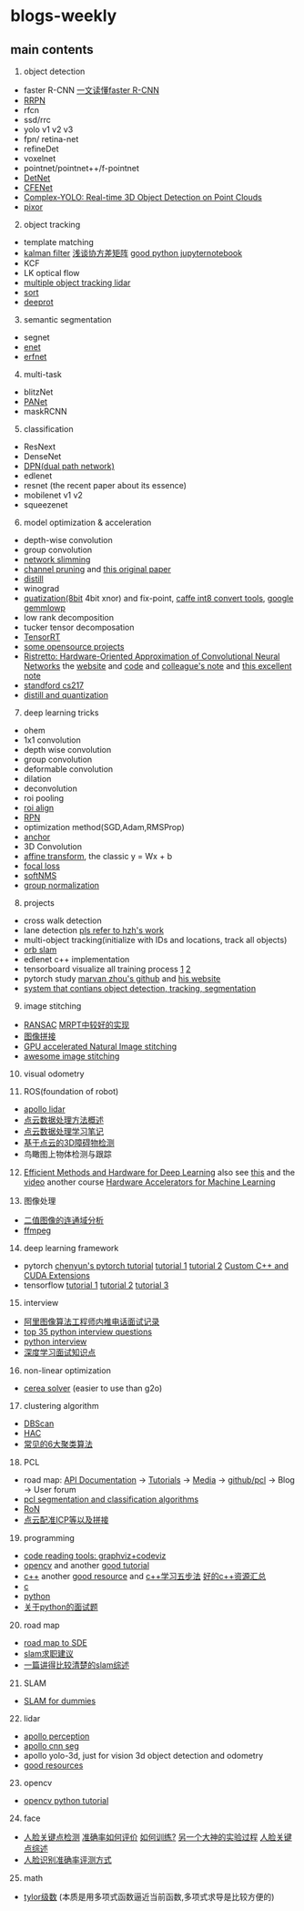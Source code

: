 # blogs-weekly

## main contents
1. object detection
  - faster R-CNN [一文读懂faster R-CNN](https://zhuanlan.zhihu.com/p/31426458)
  - [RRPN](https://github.com/mjq11302010044/RRPN)
  - rfcn
  - ssd/rrc
  - yolo v1 v2 v3
  - fpn/ retina-net
  - refineDet
  - voxelnet
  - pointnet/pointnet++/f-pointnet
  - [DetNet](https://zhuanlan.zhihu.com/p/39702482)
  - [CFENet](https://blog.csdn.net/nwu_NBL/article/details/81087567)
  - [Complex-YOLO: Real-time 3D Object Detection on Point Clouds](https://arxiv.org/abs/1803.06199)
  - [pixor](http://www.cs.toronto.edu/~byang/projects/pixor/pixor_poster.pdf)

2. object tracking
  - template matching
  - [kalman filter](http://www.bzarg.com/p/how-a-kalman-filter-works-in-pictures/#mathybits) [浅谈协方差矩阵](http://www.cnblogs.com/chaosimple/p/3182157.html) [good python jupyternotebook](https://github.com/NirvanaZhou/Kalman-and-Bayesian-Filters-in-Python)
  - KCF
  - LK optical flow
  - [multiple object tracking lidar](https://github.com/praveen-palanisamy/multiple-object-tracking-lidar/issues)
  - [sort](https://github.com/abewley/sort)
  - [deeprot](https://github.com/nwojke/deep_sort)


3. semantic segmentation
  - segnet
  - [enet](https://github.com/TimoSaemann/ENet/tree/master/Tutorial)
  - [erfnet](https://github.com/Eromera/erfnet_pytorch)

4. multi-task
  - blitzNet
  - [PANet](https://blog.csdn.net/u011974639/article/details/79595179)
  - maskRCNN
  
5. classification
  - ResNext
  - DenseNet
  - [DPN(dual path network) ](https://blog.csdn.net/u014380165/article/details/75676216)
  - edlenet
  - resnet (the recent paper about its essence)
  - mobilenet v1 v2
  - squeezenet
  
6. model optimization & acceleration
  - depth-wise convolution
  - group convolution
  - [network slimming](https://blog.csdn.net/u014380165/article/details/79969132)
  - [channel pruning](https://blog.csdn.net/u014380165/article/details/79811779) and [this original paper](https://github.com/yihui-he/channel-pruning)
  - [distill](https://github.com/NervanaSystems/distiller)
  - winograd
  - [quatization(8bit](https://zhuanlan.zhihu.com/p/42811261) 4bit xnor) and fix-point, [caffe int8 convert tools](https://github.com/BUG1989/caffe-int8-convert-tools), [google gemmlowp](https://github.com/google/gemmlowp/blob/master/doc/low-precision.md)
  - low rank decomposition
  - tucker tensor decomposation
  - [TensorRT](https://github.com/chenzhi1992/TensorRT-SSD)
  - [some opensource projects](https://blog.csdn.net/zhangjunhit/article/details/78901976)
  - [Ristretto: Hardware-Oriented Approximation of Convolutional Neural Networks](https://arxiv.org/pdf/1605.06402.pdf) the [website](http://ristretto.lepsucd.com/) and [code](https://github.com/pmgysel/caffe) and [colleague's note](https://blog.csdn.net/yingpeng_zhong/article/details/78232693) and [this excellent note](https://blog.csdn.net/xiaoxiaowenqiang/article/details/81713131)
  - [standford cs217](https://cs217.stanford.edu/)
  - [distill and quantization](https://github.com/antspy/quantized_distillation)

7. deep learning tricks
  - ohem
  - 1x1 convolution
  - depth wise convolution
  - group convolution
  - deformable convolution
  - dilation
  - deconvolution
  - roi pooling
  - [roi align](https://blog.csdn.net/u011918382/article/details/79455407)
  - [RPN](https://blog.csdn.net/u014380165/article/details/80380669)
  - optimization method(SGD,Adam,RMSProp)
  - [anchor](https://blog.csdn.net/u014380165/article/details/80379812)
  - 3D Convolution
  - [affine transform](https://www.matongxue.com/madocs/244.html), the classic y = Wx + b
  - [focal loss](https://blog.csdn.net/qq_34564947/article/details/77200104)
  - [softNMS](https://www.cnblogs.com/zf-blog/p/8532228.html)
  - [group normalization](http://www.dataguru.cn/article-13318-1.html)
  
 8. projects
  - cross walk detection
  - lane detection   [pls refer to hzh's work](https://zhouxiaofan.github.io/)
  - multi-object tracking(initialize with IDs and locations, track all objects)
  - [orb slam](https://blog.csdn.net/u010128736/article/list/1)
  - edlenet c++ implementation
  - tensorboard visualize all training process [1](http://tensorboardx.readthedocs.io/en/latest/tutorial_zh.html#id1) [2](https://github.com/lanpa/tensorboardX)
  - pytorch study [marvan zhou's github](https://github.com/MorvanZhou/PyTorch-Tutorial) and [his website](https://morvanzhou.github.io/tutorials/machine-learning/torch/)
  - [system that contians object detection, tracking, segmentation](https://github.com/GustavZ/realtime_object_detection)

 9. image stitching
  - [RANSAC](https://blog.csdn.net/zinnc/article/details/52319716) [MRPT中较好的实现](https://github.com/zhouxiaofan/mrpt/blob/master/libs/math/src/ransac.cpp)
  - [图像拼接](https://www.zhihu.com/question/20512919/answer/24912005)
  - [GPU accelerated Natural Image stitching](https://github.com/yhmtsai/GPU-accelerated-Natural-Image-Stitching-with-Global-Similarity-Prior)
  - [awesome image stitching](https://github.com/amusi/awesome-image-stitching)
 10. visual odometry
 
 11. ROS(foundation of robot)
  - [apollo lidar](https://blog.csdn.net/qq_33801763/article/details/79092240)
  - [点云数据处理方法概述](http://www.p-chao.com/2017-06-11/%E7%82%B9%E4%BA%91%E6%95%B0%E6%8D%AE%E5%A4%84%E7%90%86%E6%96%B9%E6%B3%95%E6%A6%82%E8%BF%B0/)
  - [点云数据处理学习笔记](https://blog.csdn.net/xs1997/article/details/78501120)
  - [基于点云的3D障碍物检测](https://blog.csdn.net/qq_33801763/article/details/79283017)
  - 鸟瞰图上物体检测与跟踪
  
 
 12. [Efficient Methods and Hardware for Deep Learning](https://platformlab.stanford.edu/Seminar%20Talks/retreat-2017/Song%20Han.pdf)
      also see [this](http://cs231n.stanford.edu/slides/2017/cs231n_2017_lecture15.pdf) and the [video](https://www.youtube.com/watch?v=eZdOkDtYMoo)  another course [Hardware Accelerators for Machine Learning](https://cs217.github.io/)
      
 13. 图像处理
 - [二值图像的连通域分析](https://blog.csdn.net/qq_37059483/article/details/78018539)
 - [ffmpeg](https://blog.csdn.net/leixiaohua1020/article/details/15811977)
 
 14. deep learning framework
 - pytorch [chenyun's pytorch tutorial](https://github.com/chenyuntc/pytorch-book) [tutorial 1](https://github.com/yunjey/pytorch-tutorial) [tutorial 2](https://github.com/MorvanZhou/PyTorch-Tutorial) [Custom C++ and CUDA Extensions](https://pytorch.org/tutorials/advanced/cpp_extension.html)
 - tensorflow [tutorial 1](https://github.com/yunjey/davian-tensorflow)  [tutorial 2](https://github.com/MorvanZhou/Tensorflow-Tutorial) [tutorial 3](https://github.com/MorvanZhou/Tensorflow-Computer-Vision-Tutorial)

15. interview
  - [阿里图像算法工程师内推电话面试记录](https://www.nowcoder.com/discuss/88050)
  - [top 35 python interview questions](https://data-flair.training/blogs/top-python-interview-questions-answer/)
  - [python interview](https://github.com/taizilongxu/interview_python#1-python%E7%9A%84%E5%87%BD%E6%95%B0%E5%8F%82%E6%95%B0%E4%BC%A0%E9%80%92)
  - [深度学习面试知识点](https://github.com/NirvanaZhou/Algorithm_Interview_Notes-Chinese)
16. non-linear optimization
  - [cerea solver](https://blog.csdn.net/wzheng92/article/details/79634069) (easier to use than g2o)
  
17. clustering algorithm
 - [DBScan](https://www.cnblogs.com/pinard/p/6208966.html)
 - [HAC](https://blog.csdn.net/eternity1118_/article/details/51520164)
 - [常见的6大聚类算法](https://blog.csdn.net/Katherine_hsr/article/details/79382249)
 
18. PCL
 - road map: [API Documentation](http://www.pointclouds.org/documentation/) -> [Tutorials](http://www.pointclouds.org/documentation/tutorials/) -> [Media](http://www.pointclouds.org/media/) -> [github/pcl](https://github.com/PointCloudLibrary/pcl) -> Blog -> User forum
 - [pcl segmentation and classification algorithms](https://blog.csdn.net/xiaoxiaowenqiang/article/details/79873816)
 - [RoN](https://www.cnblogs.com/ironstark/p/5010771.html)
 - [点云配准ICP等以及拼接](https://blog.csdn.net/Ha_ku/article/details/79755623)
 
19. programming
 - [code reading tools: graphviz+codeviz](https://abcdxyzk.github.io/blog/2016/03/21/graphviz-codeviz/)
 - [opencv](https://www.w3cschool.cn/opencv/opencv-2gnx28u3.html) and another [good tutorial](http://www.opencv.org.cn/opencvdoc/2.3.2/html/doc/tutorials/imgproc/table_of_content_imgproc/table_of_content_imgproc.html#table-of-content-imgproc)
 - [c++](https://www.w3cschool.cn/cplusplus/) another [good resource](https://github.com/jwasham/practice-cpp) and [c++学习五步法](https://www.zhihu.com/question/20410487) [好的c++资源汇总](https://github.com/amusi/cpp-from-zero-to-one)
 - [c](https://github.com/jwasham/practice-c)
 - [python](https://github.com/jwasham/practice-python)
 - [关于python的面试题](https://github.com/taizilongxu/interview_python)
 
 
20. road map
 - [road map to SDE](https://github.com/jwasham/coding-interview-university/blob/master/translations/README-cn.md)
 - [slam求职建议](https://zhuanlan.zhihu.com/p/28565563)
 - [一篇讲得比较清楚的slam综述](https://zhuanlan.zhihu.com/p/23247395)
 
21. SLAM
 - [SLAM for dummies](https://zhuanlan.zhihu.com/p/32937247)
 
22. lidar
 - [apollo perception](https://zhuanlan.zhihu.com/p/33416142)
 - [apollo cnn seg](https://zhuanlan.zhihu.com/p/35034215)
 - apollo yolo-3d, just for vision 3d object detection and odometry
 - [good resources](https://github.com/beedotkiran/Lidar_For_AD_references)
 
23. opencv
 - [opencv python tutorial](https://github.com/NirvanaZhou/Learning_OpenCV/tree/master/Python)
 
24. face
 - [人脸关键点检测](https://www.jianshu.com/p/e4b9317a817f) [准确率如何评价](https://ibug.doc.ic.ac.uk/resources/2nd-facial-landmark-tracking-competition-menpo-ben/)  [如何训练?](https://github.com/qiexing/face-landmark-localization/issues/33) [另一个大神的实验过程](https://blog.csdn.net/chenriwei2/article/details/49706563) [人脸关键点综述](https://www.jianshu.com/p/e4b9317a817f)
 - [人脸识别准确率评测方式](https://blog.csdn.net/iriszx999/article/details/79879578)
 
25. math
 - [tylor级数](https://www.bilibili.com/video/av11251323?share_medium=android&share_source=copy_link&bbid=17640273-9BF2-4FC1-B929-A1420F59081D1978infoc&ts=1517936447373) (本质是用多项式函数逼近当前函数,多项式求导是比较方便的)

